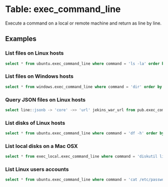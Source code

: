 # Table: exec_command_line

Execute a command on a local or remote machine and return as line by line.

## Examples

### List files on Linux hosts

```sql
select * from ubuntu.exec_command_line where command = 'ls -la' order by _ctx ->> 'connection_name', line_number
```

### List files on Windows hosts

```sql
select * from windows.exec_command_line where command = 'dir' order by _ctx ->> 'connection_name', line_number
```

### Query JSON files on Linux hosts

```sql
select line::jsonb -> 'core' ->> 'url' jekins_war_url from pub.exec_command_line where command = 'cat jenkins-default.json'
```

### List disks of Linux hosts

```sql
select * from ubuntu.exec_command_line where command = 'df -h' order by _ctx ->> 'connection_name', line_number
```

### List local disks on a Mac OSX

```sql
select * from exec_local.exec_command_line where command = 'diskutil list' order by line_number
```

### List Linux users accounts

```sql
select * from ubuntu.exec_command_line where command = 'cat /etc/passwd' order by _ctx ->> 'connection_name', line_number
```
